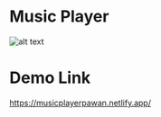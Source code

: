 
# Music Player

![alt text](https://i.ibb.co/d5vykmZ/Untitled-design.jpg)


# Demo Link

https://musicplayerpawan.netlify.app/